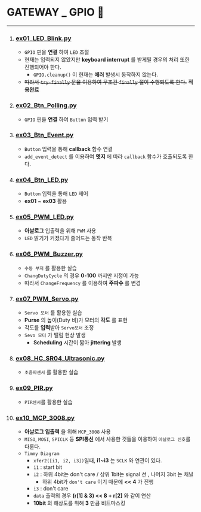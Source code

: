 # GATEWAY _ GPIO 📡
---
1. ### [ex01_LED_Blink.py](./ex01_LED_Blink.py)
	- `GPIO` 핀을 **연결** 하여 `LED` 조절
    - 현재는 입력되지 않았지만 **keyboard interrupt** 를 받게될 경우의 처리 또한 진행되어야 한다.
    	- `GPIO.cleanup()` 이 현재는 **에러** 발생시 동작하지 않는다.
    - ~~따라서 `try-finally` 문을 이용하여 무조건 `finally` 절이 수행되도록 한다.~~ **적용완료**
2. ### [ex02_Btn_Polling.py](./ex02_Btn_Polling.py)
    - `GPIO` 핀을 **연결** 하여 `Button` 입력 받기
3. ### [ex03_Btn_Event.py](./ex03_Btn_Event.py)
    - `Button` 입력을 통해 **callback** 함수 연결
    - `add_event_detect` 를 이용하여 **엣지** 에 따라 `callback` 함수가 호출되도록 한다.
4. ### [ex04_Btn_LED.py](./ex04_Btn_LED.py)
    - `Button` 입력을 통해 `LED` 제어
    - **ex01** ~ **ex03** 활용
5. ### [ex05_PWM_LED.py](./ex05_PWM_LED.py)
    - **아날로그** 입출력을 위해 `PWM` 사용
    - `LED` 밝기가 커졌다가 줄어드는 동작 반복
6. ### [ex06_PWM_Buzzer.py](./ex06_PWM_Buzzer.py)
    - `수동 부저` 를 활용한 실습
    - `ChangDutyCycle` 의 경우 **0-100** 까지만 지정이 가능
    - 따라서 `ChangeFrequency` 를 이용하여 **주파수** 를 변경
7. ### [ex07_PWM_Servo.py](./ex07_PWM_Servo.py)
    - `Servo 모터` 를 활용한 실습
    - **Purse** 의 높이(Duty 비)가 모터의 **각도** 를 표현
    - 각도를 **입력**받아 `Servo모터` 조정
    - `Sevo 모터` 가 떨림 현상 발생
        - **Scheduling** 시간이 짧아 **jittering** 발생
8. ### [ex08_HC_SR04_Ultrasonic.py](./ex08_HC_SR04_Ultrasonic.py)
    - `초음파센서` 를 활용한 실습
9. ### [ex09_PIR.py](./ex09_PIR.py)
    - `PIR센서`를 활용한 실습
10. ### [ex10_MCP_3008.py](./ex10_MCP_3008.py)
    - **아날로그 입출력** 을 위해 `MCP_3008` 사용
    - `MISO`, `MOSI`, `SPICLK` 등 **SPI통신** 에서 사용한 것들을 이용하여 `아날로그 신호`를 다룬다.
    - `Timmy Diagram`
        - `xfer2([i1, i2, i3])`일때, **i1~i3** 는 `SCLK` 와 연관이 있다.
        - `i1` : start bit
        - `i2` : 하위 4bit는 don't care / 상위 1bit는 signal 선 , 나머지 3bit 는 채널
            - 하위 4bit가 `don't care` 이기 때문에 **<< 4** 가 진행
        - `i3` : don't care
        - `data` 출력의 경우 **(r[1] & 3) << 8 + r[2]** 와 같이 연산
        - **10bit** 의 해상도를 위해 **3** 만큼 비트마스킹